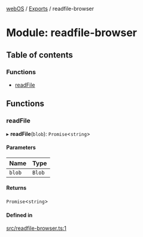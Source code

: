 [webOS](../README.md) / [Exports](../modules.md) / readfile-browser

# Module: readfile-browser

## Table of contents

### Functions

- [readFile](readfile_browser.md#readfile)

## Functions

### readFile

▸ **readFile**(`blob`): `Promise`<`string`\>

#### Parameters

| Name | Type |
| :------ | :------ |
| `blob` | `Blob` |

#### Returns

`Promise`<`string`\>

#### Defined in

[src/readfile-browser.ts:1](https://github.com/Dabolus/webos-tv/blob/77db811/src/readfile-browser.ts#L1)
